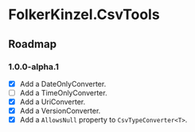 
# FolkerKinzel.CsvTools
## Roadmap

### 1.0.0-alpha.1
- [x] Add a DateOnlyConverter.
- [ ] Add a TimeOnlyConverter.
- [x] Add a UriConverter.
- [x] Add a VersionConverter.
- [x] Add a `AllowsNull` property to `CsvTypeConverter<T>`.